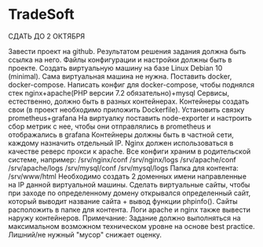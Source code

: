# TradeSoft
СДАТЬ ДО 2 ОКТЯБРЯ

Завести проект на github. Результатом решения задания должна быть ссылка на него. Файлы конфигурации и настройки должны быть в проекте. 
Создать виртуальную машину на базе Linux Debian 10 (minimal). Сама виртуальная машина не нужна. 
Поставить docker, docker-compose. Написать конфиг для docker-compose, чтобы поднялся стек nginx+apache(PHP версии 7.2 обязательно)+mysql Сервисы, естественно, должно быть в разных контейнерах. Контейнеры создать свои (в проект необходимо приложить Dockerfile). 
Установить связку prometheus+grafana На виртуалку поставить node-exporter и настроить сбор метрик с нее, чтобы они отправлялись в prometheus и отображались в grafana 
Контейнеры должны быть в частной сети, каждому назначить отдельный IP. Nginx должен использоваться в качестве реверс прокси к apache. 
Все конфиги храним в родительской системе, например: 
  /srv/nginx/conf 
  /srv/nginx/logs 
  /srv/apache/conf 
  /srv/apache/logs
  /srv/mysql/conf
  /srv/mysql/logs
Папка для контента: /srv/www/html 
Необходимо создать 2 доменных имени направленные на IP данной виртуальной машины. Сделать виртуальные сайты, чтобы при заходе по определенному домену открывался определенный сайт, который выводит название сайта + вывод функции phpinfo(). Сайты расположить в папке для контента. Логи apache и nginx также вывести наружу контейнеров. 
Примечание: Задание должно выполняться на максимальном возможном техническом уровне на основе best practice. Лишний/не нужный "мусор" снижает оценку.
